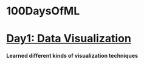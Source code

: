 # 100DaysOfML

<h1><a href = "https://github.com/HiggsGama/100DaysOfML/tree/main/Day1-DataVizualization">Day1: Data Visualization</a></h1>
<h4>Learned different kinds of visualization techniques</h4>
